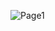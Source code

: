 
![Page1](https://github.com/SakunPanthi123/ShoppingApp/assets/141636699/7ade6f46-bec9-4548-a017-1b41ef3c14c7)
